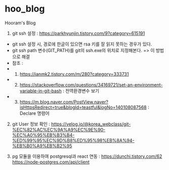 # hoo_blog
Hooram's Blog

1. git ssh 설정 : https://parkhyunjin.tistory.com/9?category=615191 

- git ssh 설정 시, 경로에 한글이 있으면 rsa 키를 잘 읽지 못하는 
경우가 있다.
- git ssh path 변수(GIT_PATH)를 git의 ssh.exe의 위치로 지정해본다. => 이 방법으로 해결
- 참조 : 
- 1. https://ianmk2.tistory.com/m/280?category=333731 
- 2. https://stackoverflow.com/questions/34169721/set-an-environment-variable-in-git-bash : 전역환경변수 보기
- 3. https://m.blog.naver.com/PostView.naver?isHttpsRedirect=true&blogId=teastful&logNo=140108087568 : Declare 명령어


2. git User 정보 확인 : https://velog.io/@korea_webclass/git-%EC%82%AC%EC%9A%A9%EC%9E%90-%EC%A0%95%EB%B3%B4-%ED%99%95%EC%9D%B8%ED%95%98%EB%8A%94-%EB%B0%A9%EB%B2%95

3. pg 모듈을 이용하여 postgresql과 react 연동 :
https://dunchi.tistory.com/62
https://node-postgres.com/api/client  
